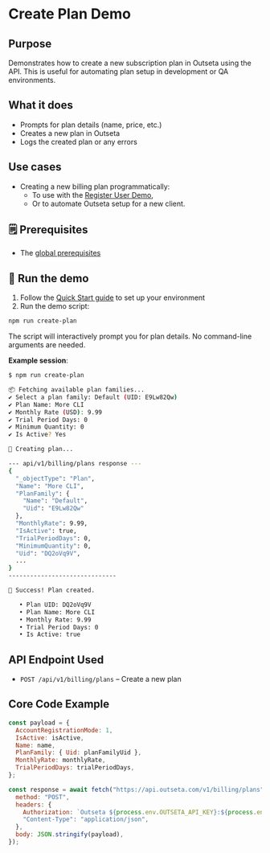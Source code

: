 # Create Plan Demo

## Purpose

Demonstrates how to create a new subscription plan in Outseta using the API. This is useful for automating plan setup in development or QA environments.

## What it does

- Prompts for plan details (name, price, etc.)
- Creates a new plan in Outseta
- Logs the created plan or any errors

## Use cases

- Creating a new billing plan programmatically:
  - To use with the [Register User Demo](../register-account/register-account.md),
  - Or to automate Outseta setup for a new client.

## 🗒️ Prerequisites

- The [global prerequisites](README.md#prerequisites)

## 🚀 Run the demo

1. Follow the [Quick Start guide](README.md#-quick-start) to set up your environment
2. Run the demo script:

```bash
npm run create-plan
```

The script will interactively prompt you for plan details. No command-line arguments are needed.

**Example session**:

```bash
$ npm run create-plan

📦 Fetching available plan families...
✔ Select a plan family: Default (UID: E9Lw82Qw)
✔ Plan Name: More CLI
✔ Monthly Rate (USD): 9.99
✔ Trial Period Days: 0
✔ Minimum Quantity: 0
✔ Is Active? Yes

🚀 Creating plan...

--- api/v1/billing/plans response ---
{
  "_objectType": "Plan",
  "Name": "More CLI",
  "PlanFamily": {
    "Name": "Default",
    "Uid": "E9Lw82Qw"
  },
  "MonthlyRate": 9.99,
  "IsActive": true,
  "TrialPeriodDays": 0,
  "MinimumQuantity": 0,
  "Uid": "DQ2oVq9V",
  ...
}
------------------------------

🎉 Success! Plan created.

   • Plan UID: DQ2oVq9V
   • Plan Name: More CLI
   • Monthly Rate: 9.99
   • Trial Period Days: 0
   • Is Active: true

```

## API Endpoint Used

- `POST /api/v1/billing/plans` – Create a new plan

## Core Code Example

```javascript
const payload = {
  AccountRegistrationMode: 1,
  IsActive: isActive,
  Name: name,
  PlanFamily: { Uid: planFamilyUid },
  MonthlyRate: monthlyRate,
  TrialPeriodDays: trialPeriodDays,
};

const response = await fetch("https://api.outseta.com/v1/billing/plans", {
  method: "POST",
  headers: {
    Authorization: `Outseta ${process.env.OUTSETA_API_KEY}:${process.env.OUTSETA_API_SECRET}`,
    "Content-Type": "application/json",
  },
  body: JSON.stringify(payload),
});
```
